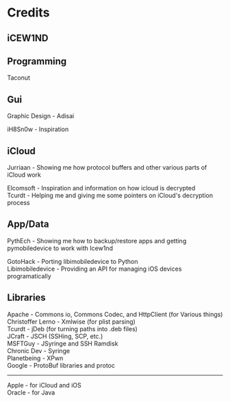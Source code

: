 Credits
=======

iCEW1ND
-------

Programming
-----------

Taconut  

Gui
---
Graphic Design - Adisai 
  
iH8Sn0w - Inspiration  

iCloud
------
Jurriaan - Showing me how protocol buffers and other various parts of iCloud work  
  
Elcomsoft - Inspiration and information on how icloud is decrypted  
Tcurdt - Helping me and giving me some pointers on iCloud's  decryption process  

App/Data
--------
PythEch - Showing me how to backup/restore apps and getting pymobiledevice to work with Icew1nd  
  
GotoHack - Porting libimobiledevice to Python  
Libimobiledevice - Providing an API for managing iOS devices programatically  

Libraries
---------

Apache - Commons io, Commons Codec, and HttpClient (for Various things)  
Christoffer Lerno - Xmlwise (for plist parsing)  
Tcurdt - jDeb (for turning paths into .deb files)  
JCraft - JSCH (SSHing, SCP, etc.)  
MSFTGuy - JSyringe and SSH Ramdisk  
Chronic Dev - Syringe  
Planetbeing - XPwn  
Google - ProtoBuf libraries and protoc  
_______

Apple - for iCloud and iOS  
Oracle - for Java  

